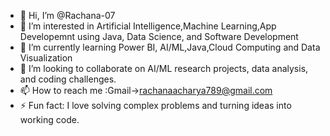 - 👋 Hi, I’m @Rachana-07
- 👀 I’m interested in Artificial Intelligence,Machine Learning,App Developemnt using Java, Data Science, and Software Development
- 🌱 I’m currently learning Power BI, AI/ML,Java,Cloud Computing and Data Visualization
- 💞️ I’m looking to collaborate on AI/ML research projects, data analysis, and coding challenges.
- 📫 How to reach me :Gmail->rachanaacharya789@gmail.com
- ⚡ Fun fact: I love solving complex problems and turning ideas into working code.

<!---
Rachana-07/Rachana-07 is a ✨ special ✨ repository because its `README.md` (this file) appears on your GitHub profile.
You can click the Preview link to take a look at your changes.
--->
